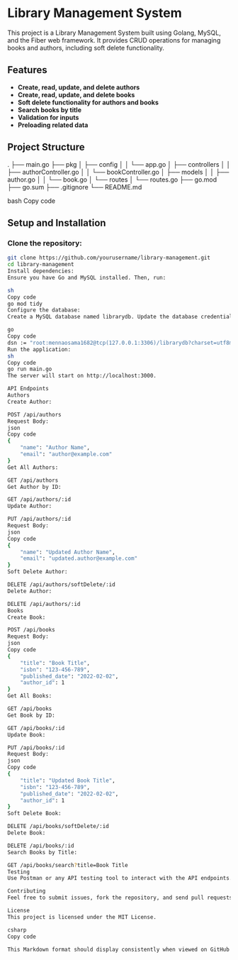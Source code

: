 # Library Management System

This project is a Library Management System built using Golang, MySQL, and the Fiber web framework. It provides CRUD operations for managing books and authors, including soft delete functionality.

## Features

- **Create, read, update, and delete authors**
- **Create, read, update, and delete books**
- **Soft delete functionality for authors and books**
- **Search books by title**
- **Validation for inputs**
- **Preloading related data**

## Project Structure

.
├── main.go
├── pkg
│ ├── config
│ │ └── app.go
│ ├── controllers
│ │ ├── authorController.go
│ │ └── bookController.go
│ ├── models
│ │ ├── author.go
│ │ └── book.go
│ └── routes
│ └── routes.go
├── go.mod
├── go.sum
├── .gitignore
└── README.md

bash
Copy code

## Setup and Installation

### Clone the repository:

```sh
git clone https://github.com/yourusername/library-management.git
cd library-management
Install dependencies:
Ensure you have Go and MySQL installed. Then, run:

sh
Copy code
go mod tidy
Configure the database:
Create a MySQL database named librarydb. Update the database credentials in pkg/config/app.go if necessary:

go
Copy code
dsn := "root:mennaosama1682@tcp(127.0.0.1:3306)/librarydb?charset=utf8mb4&parseTime=True&loc=Local&allowNativePasswords=true"
Run the application:
sh
Copy code
go run main.go
The server will start on http://localhost:3000.

API Endpoints
Authors
Create Author:

POST /api/authors
Request Body:
json
Copy code
{
    "name": "Author Name",
    "email": "author@example.com"
}
Get All Authors:

GET /api/authors
Get Author by ID:

GET /api/authors/:id
Update Author:

PUT /api/authors/:id
Request Body:
json
Copy code
{
    "name": "Updated Author Name",
    "email": "updated.author@example.com"
}
Soft Delete Author:

DELETE /api/authors/softDelete/:id
Delete Author:

DELETE /api/authors/:id
Books
Create Book:

POST /api/books
Request Body:
json
Copy code
{
    "title": "Book Title",
    "isbn": "123-456-789",
    "published_date": "2022-02-02",
    "author_id": 1
}
Get All Books:

GET /api/books
Get Book by ID:

GET /api/books/:id
Update Book:

PUT /api/books/:id
Request Body:
json
Copy code
{
    "title": "Updated Book Title",
    "isbn": "123-456-789",
    "published_date": "2022-02-02",
    "author_id": 1
}
Soft Delete Book:

DELETE /api/books/softDelete/:id
Delete Book:

DELETE /api/books/:id
Search Books by Title:

GET /api/books/search?title=Book Title
Testing
Use Postman or any API testing tool to interact with the API endpoints.

Contributing
Feel free to submit issues, fork the repository, and send pull requests. For major changes, please open an issue first to discuss what you would like to change.

License
This project is licensed under the MIT License.

csharp
Copy code

This Markdown format should display consistently when viewed on GitHub or other Markdown-rendering p
